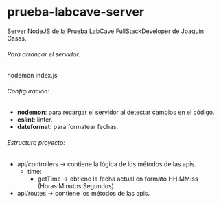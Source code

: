 # prueba-labcave-server
Server NodeJS de la Prueba LabCave FullStackDeveloper de Joaqu&iacute;n Casas.

###### Para arrancar el servidor:
nodemon index.js

###### Configuración:
- **nodemon**: para recargar el servidor al detectar cambios en el código.
- **eslint**: linter.
- **dateformat**: para formatear fechas.

###### Estructura proyecto:
- api/controllers -> contiene la l&oacute;gica de los m&eacute;todos de las apis.
  + time:
    + getTime  -> obtiene la fecha actual en formato HH:MM:ss (Horas:Minutos:Segundos).
- api/routes      -> contiene los m&eacute;todos de las apis.

